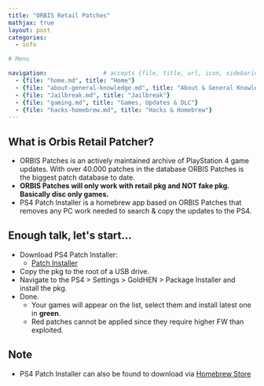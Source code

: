 ```yaml
---
title: "ORBIS Retail Patches"
mathjax: true
layout: post
categories:
  - info

# Menu

navigation:                # accepts {file, title, url, icon, sidebaricon}
  - {file: "home.md", title: "Home"}
  - {file: "about-general-knowledge.md", title: "About & General Knowledge"}
  - {file: "Jailbreak.md", title: "Jailbreak"}
  - {file: "gaming.md", title: "Games, Updates & DLC"}
  - {file: "hacks-homebrew.md", title: "Hacks & Homebrew"}
---
```


## What is Orbis Retail Patcher?

* ORBIS Patches is an actively maintained archive of PlayStation 4 game updates. With over 40.000 patches in the database ORBIS Patches is the biggest patch database to date.
* **ORBIS Patches will only work with retail pkg and NOT fake pkg. Basically disc only games.**
* PS4 Patch Installer is a homebrew app based on ORBIS Patches that removes any PC work needed to search & copy the updates to the PS4.

## Enough talk, let's start...

* Download PS4 Patch Installer:
    * <a href="https://orbispatches.com/homebrew/download"> Patch Installer </a>
* Copy the pkg to the root of a USB drive.
* Navigate to the PS4 > Settings > GoldHEN > Package Installer and install the pkg.
* Done.
   * Your games will appear on the list, select them and install latest one in **green**.
   * Red patches cannot be applied since they require higher FW than exploited.

## Note

 * PS4 Patch Installer can also be found to download via
[Homebrew Store](hb-store.md)
